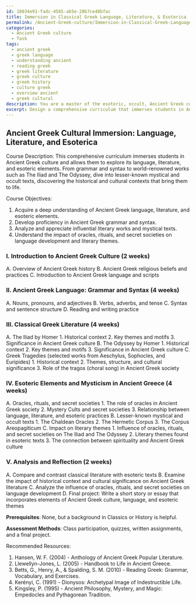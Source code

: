 ```yaml
---
id: 18034e91-fadc-4565-ab5e-20b7ce48bfac
title: Immersion in Classical Greek Language, Literature, & Esoterica
permalink: /Ancient-Greek-culture/Immersion-in-Classical-Greek-Language-Literature-Esoterica/
categories:
  - Ancient Greek culture
  - Task
tags:
  - ancient greek
  - greek language
  - understanding ancient
  - reading greek
  - greek literature
  - greek culture
  - greek history
  - culture greek
  - overview ancient
  - greek cultural
description: You are a master of the esoteric, occult, Ancient Greek culture, you complete tasks to the absolute best of your ability, no matter if you think you were not trained to do the task specifically, you will attempt to do it anyways, since you have performed the tasks you are given with great mastery, accuracy, and deep understanding of what is requested. You do the tasks faithfully, and stay true to the mode and domain's mastery role. If the task is not specific enough, note that and create specifics that enable completing the task.
excerpt: Design a comprehensive curriculum that immerses students in Ancient Greek culture by focusing on the language, literature, and esoteric elements. The curriculum should include a study of grammar and syntax, an exploration of influential literary works such as The Iliad and The Odyssey, as well as lesser-known mystical and occult texts. Additionally, integrate the historical context and cultural significance of these texts, including the impact of oracles, rituals, and secret societies that influenced both language development and literary themes.
---
```


## Ancient Greek Cultural Immersion: Language, Literature, and Esoterica

Course Description:
This comprehensive curriculum immerses students in Ancient Greek culture and allows them to explore its language, literature, and esoteric elements. From grammar and syntax to world-renowned works such as The Iliad and The Odyssey, dive into lesser-known mystical and occult texts, discovering the historical and cultural contexts that bring them to life.

Course Objectives:
1. Acquire a deep understanding of Ancient Greek language, literature, and esoteric elements.
2. Develop proficiency in Ancient Greek grammar and syntax.
3. Analyze and appreciate influential literary works and mystical texts.
4. Understand the impact of oracles, rituals, and secret societies on language development and literary themes.

### I. Introduction to Ancient Greek Culture (2 weeks)
   A. Overview of Ancient Greek history
   B. Ancient Greek religious beliefs and practices
   C. Introduction to Ancient Greek language and scripts

### II. Ancient Greek Language: Grammar and Syntax (4 weeks)
   A. Nouns, pronouns, and adjectives
   B. Verbs, adverbs, and tense
   C. Syntax and sentence structure
   D. Reading and writing practice

### III. Classical Greek Literature (4 weeks)
   A. The Iliad by Homer
      1. Historical context
      2. Key themes and motifs
      3. Significance in Ancient Greek culture
   B. The Odyssey by Homer
      1. Historical context
      2. Key themes and motifs
      3. Significance in Ancient Greek culture
   C. Greek Tragedies (selected works from Aeschylus, Sophocles, and Euripides)
      1. Historical context
      2. Themes, structure, and cultural significance
      3. Role of the tragos (choral song) in Ancient Greek society

### IV. Esoteric Elements and Mysticism in Ancient Greece (4 weeks)
   A. Oracles, rituals, and secret societies
      1. The role of oracles in Ancient Greek society
      2. Mystery Cults and secret societies
      3. Relationship between language, literature, and esoteric practices
   B. Lesser-known mystical and occult texts
      1. The Chaldean Oracles
      2. The Hermetic Corpus
      3. The Corpus Areopagiticum
   C. Impact on literary themes
      1. Influence of oracles, rituals, and secret societies on The Iliad and The Odyssey
      2. Literary themes found in esoteric texts
      3. The connection between spirituality and Ancient Greek culture

### V. Analysis and Reflection (2 weeks)
   A. Compare and contrast classical literature with esoteric texts
   B. Examine the impact of historical context and cultural significance on Ancient Greek literature
   C. Analyze the influence of oracles, rituals, and secret societies on language development
   D. Final project: Write a short story or essay that incorporates elements of Ancient Greek culture, language, and esoteric themes

**Prerequisites**: None, but a background in Classics or History is helpful.

**Assessment Methods**: Class participation, quizzes, written assignments, and a final project.

Recommended Resources:
1. Hansen, W. F. (2004) - Anthology of Ancient Greek Popular Literature.
2. Llewellyn-Jones, L. (2005) - Handbook to Life in Ancient Greece.
3. Betts, G., Henry, A., & Spalding, S. M. (2010) - Reading Greek: Grammar, Vocabulary, and Exercises.
4. Kerényi, C. (1991) - Dionysos: Archetypal Image of Indestructible Life.
5. Kingsley, P. (1995) - Ancient Philosophy, Mystery, and Magic: Empedocles and Pythagorean Tradition.
